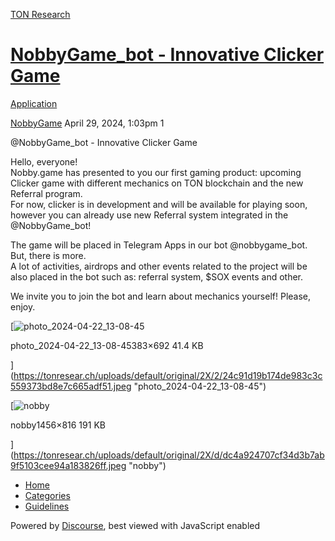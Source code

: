 [TON Research](/)

# [NobbyGame\_bot - Innovative Clicker Game](/t/nobbygame-bot-innovative-clicker-game/14480)

[Application](/c/application/20) 

    

[NobbyGame](https://tonresear.ch/u/NobbyGame)   April 29, 2024, 1:03pm  1

@NobbyGame\_bot - Innovative Clicker Game

Hello, everyone!  
Nobby.game has presented to you our first gaming product: upcoming Clicker game with different mechanics on TON blockchain and the new Referral program.  
For now, clicker is in development and will be available for playing soon, however you can already use new Referral system integrated in the @NobbyGame\_bot!

The game will be placed in Telegram Apps in our bot @nobbygame\_bot. But, there is more.  
A lot of activities, airdrops and other events related to the project will be also placed in the bot such as: referral system, $SOX events and other.

We invite you to join the bot and learn about mechanics yourself! Please, enjoy.  

[![photo_2024-04-22_13-08-45](https://tonresear.ch/uploads/default/optimized/2X/2/24c91d19b174de983c3c559373bd8e7c665adf51_2_276x500.jpeg)

photo\_2024-04-22\_13-08-45383×692 41.4 KB

](https://tonresear.ch/uploads/default/original/2X/2/24c91d19b174de983c3c559373bd8e7c665adf51.jpeg "photo_2024-04-22_13-08-45")

[![nobby](https://tonresear.ch/uploads/default/optimized/2X/d/dc4a924707cf34d3b7ab9f5103cee94a183826ff_2_690x386.jpeg)

nobby1456×816 191 KB

](https://tonresear.ch/uploads/default/original/2X/d/dc4a924707cf34d3b7ab9f5103cee94a183826ff.jpeg "nobby")

 

*   [Home](/)
*   [Categories](/categories)
*   [Guidelines](/guidelines)

Powered by [Discourse](https://www.discourse.org), best viewed with JavaScript enabled